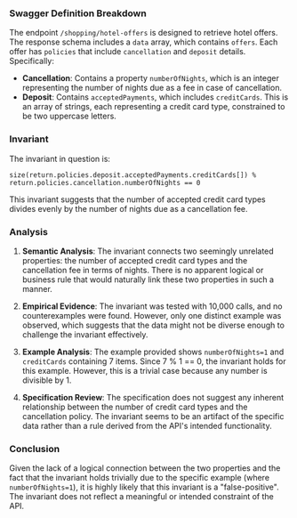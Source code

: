 ### Swagger Definition Breakdown

The endpoint `/shopping/hotel-offers` is designed to retrieve hotel offers. The response schema includes a `data` array, which contains `offers`. Each offer has `policies` that include `cancellation` and `deposit` details. Specifically:

- **Cancellation**: Contains a property `numberOfNights`, which is an integer representing the number of nights due as a fee in case of cancellation.
- **Deposit**: Contains `acceptedPayments`, which includes `creditCards`. This is an array of strings, each representing a credit card type, constrained to be two uppercase letters.

### Invariant

The invariant in question is:

`size(return.policies.deposit.acceptedPayments.creditCards[]) % return.policies.cancellation.numberOfNights == 0`

This invariant suggests that the number of accepted credit card types divides evenly by the number of nights due as a cancellation fee.

### Analysis

1. **Semantic Analysis**: The invariant connects two seemingly unrelated properties: the number of accepted credit card types and the cancellation fee in terms of nights. There is no apparent logical or business rule that would naturally link these two properties in such a manner.

2. **Empirical Evidence**: The invariant was tested with 10,000 calls, and no counterexamples were found. However, only one distinct example was observed, which suggests that the data might not be diverse enough to challenge the invariant effectively.

3. **Example Analysis**: The example provided shows `numberOfNights=1` and `creditCards` containing 7 items. Since 7 % 1 == 0, the invariant holds for this example. However, this is a trivial case because any number is divisible by 1.

4. **Specification Review**: The specification does not suggest any inherent relationship between the number of credit card types and the cancellation policy. The invariant seems to be an artifact of the specific data rather than a rule derived from the API's intended functionality.

### Conclusion

Given the lack of a logical connection between the two properties and the fact that the invariant holds trivially due to the specific example (where `numberOfNights=1`), it is highly likely that this invariant is a "false-positive". The invariant does not reflect a meaningful or intended constraint of the API.
